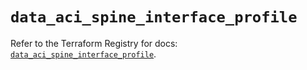 # `data_aci_spine_interface_profile`

Refer to the Terraform Registry for docs: [`data_aci_spine_interface_profile`](https://registry.terraform.io/providers/ciscodevnet/aci/2.17.0/docs/data-sources/spine_interface_profile).
